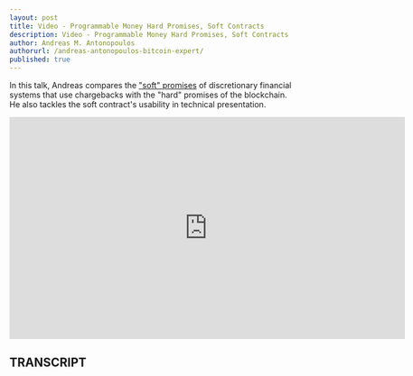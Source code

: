 ```yaml
---
layout: post
title: Video - Programmable Money Hard Promises, Soft Contracts
description: Video - Programmable Money Hard Promises, Soft Contracts
author: Andreas M. Antonopoulos
authorurl: /andreas-antonopoulos-bitcoin-expert/
published: true
---
```


<p>In this talk, Andreas compares the <a href="/video-hard-promise-soft-promise/">"soft" promises</a> of discretionary financial systems that use chargebacks with the "hard" promises of the blockchain. He also tackles the soft contract's usability in technical presentation.</p>

<center><iframe width="700" height="394" src="https://www.youtube.com/embed/prHax4yrncY?list=PLPQwGV1aLnTthcG265_FYSaV24hFScvC0" frameborder="0" allowfullscreen></iframe></center>

<h2>TRANSCRIPT</h2>
